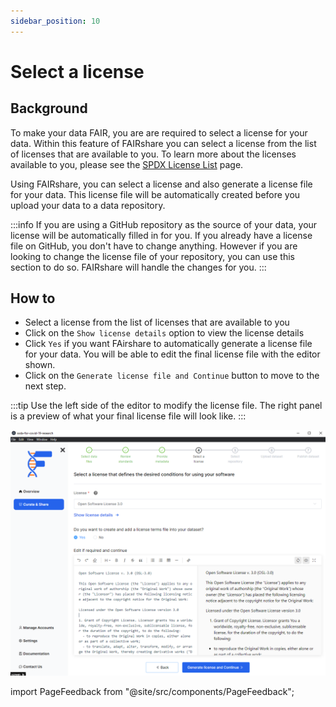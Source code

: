 ```yaml
---
sidebar_position: 10
---
```


# Select a license

## Background

To make your data FAIR, you are are required to select a license for your data. Within this feature of FAIRshare you can select a license from the list of licenses that are available to you. To learn more about the licenses available to you, please see the [SPDX License List](https://spdx.org/licenses/) page.

Using FAIRshare, you can select a license and also generate a license file for your data. This license file will be automatically created before you upload your data to a data repository.

:::info
If you are using a GitHub repository as the source of your data, your license will be automatically filled in for you. If you already have a license file on GitHub, you don't have to change anything. However if you are looking to change the license file of your repository, you can use this section to do so. FAIRshare will handle the changes for you.
:::

## How to

- Select a license from the list of licenses that are available to you
- Click on the `Show license details` option to view the license details
- Click `Yes` if you want FAirshare to automatically generate a license file for your data. You will be able to edit the final license file with the editor shown.
- Click on the `Generate license file and Continue` button to move to the next step.

:::tip
Use the left side of the editor to modify the license file. The right panel is a preview of what your final license file will look like.
:::

![](./images/selectLicense.png)

import PageFeedback from "@site/src/components/PageFeedback";

<PageFeedback />
